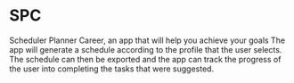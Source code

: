 # SPC
Scheduler Planner Career, an app that will help you achieve your goals
The app will generate a schedule according to the profile that the user selects. 
The schedule can then be exported and the app can track the progress of the user into completing the tasks that were suggested.